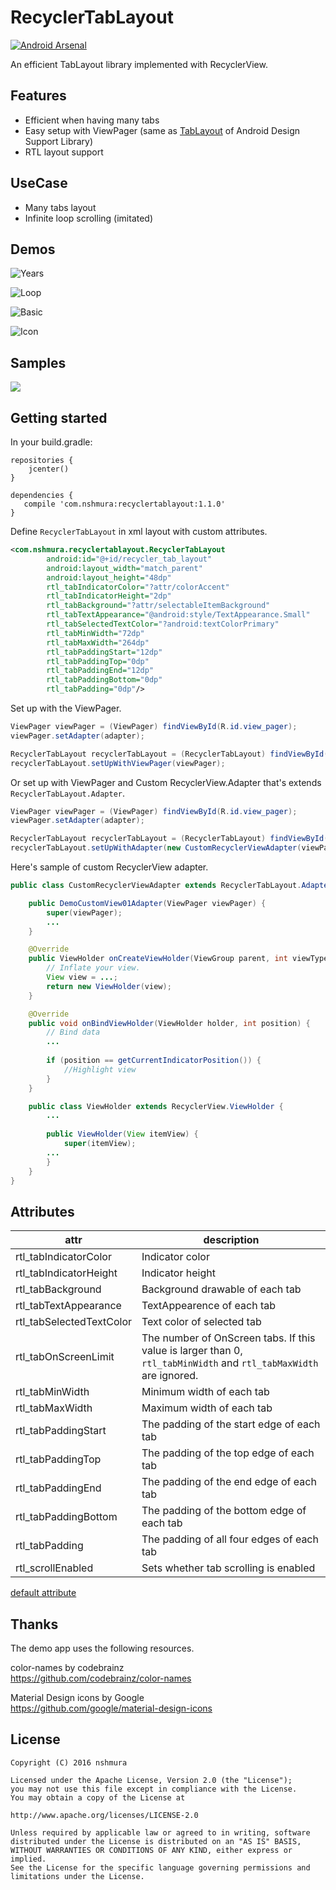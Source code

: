 # RecyclerTabLayout
[![Android Arsenal](https://img.shields.io/badge/Android%20Arsenal-RecyclerTabLayout-green.svg?style=flat)](https://android-arsenal.com/details/1/2220)

An efficient TabLayout library implemented with RecyclerView.

## Features
- Efficient when having many tabs
- Easy setup with ViewPager (same as [TabLayout](http://developer.android.com/intl/ja/reference/android/support/design/widget/TabLayout.html) of Android Design Support Library)
- RTL layout support

## UseCase
- Many tabs layout
- Infinite loop scrolling (imitated)


## Demos
![Years](art/years.gif)

![Loop](art/loop.gif)

![Basic](art/basic.gif)

![Icon](art/icon.gif)


## Samples
<a href="https://play.google.com/store/apps/details?id=com.nshmura.recyclertablayout.demo"><img src="art/googleplay.png"/></a>

## Getting started
In your build.gradle:

```
repositories {
    jcenter()
}

dependencies {
   compile 'com.nshmura:recyclertablayout:1.1.0'
}
```

Define `RecyclerTabLayout` in xml layout with custom attributes.
```xml
<com.nshmura.recyclertablayout.RecyclerTabLayout
        android:id="@+id/recycler_tab_layout"
        android:layout_width="match_parent"
        android:layout_height="48dp"
        rtl_tabIndicatorColor="?attr/colorAccent"
        rtl_tabIndicatorHeight="2dp"
        rtl_tabBackground="?attr/selectableItemBackground"
        rtl_tabTextAppearance="@android:style/TextAppearance.Small"
        rtl_tabSelectedTextColor="?android:textColorPrimary"
        rtl_tabMinWidth="72dp"
        rtl_tabMaxWidth="264dp"
        rtl_tabPaddingStart="12dp"
        rtl_tabPaddingTop="0dp"
        rtl_tabPaddingEnd="12dp"
        rtl_tabPaddingBottom="0dp"
        rtl_tabPadding="0dp"/>
```

Set up with the ViewPager.
```java
ViewPager viewPager = (ViewPager) findViewById(R.id.view_pager);
viewPager.setAdapter(adapter);

RecyclerTabLayout recyclerTabLayout = (RecyclerTabLayout) findViewById(R.id.recycler_tab_layout);
recyclerTabLayout.setUpWithViewPager(viewPager);
```

Or set up with ViewPager and Custom RecyclerView.Adapter that's extends `RecyclerTabLayout.Adapter`.
```java
ViewPager viewPager = (ViewPager) findViewById(R.id.view_pager);
viewPager.setAdapter(adapter);

RecyclerTabLayout recyclerTabLayout = (RecyclerTabLayout) findViewById(R.id.recycler_tab_layout);
recyclerTabLayout.setUpWithAdapter(new CustomRecyclerViewAdapter(viewPager));
```

Here's sample of custom RecyclerView adapter.
```java
public class CustomRecyclerViewAdapter extends RecyclerTabLayout.Adapter<CustomRecyclerViewAdapter.ViewHolder> {

    public DemoCustomView01Adapter(ViewPager viewPager) {
        super(viewPager);
        ...
    }

    @Override
    public ViewHolder onCreateViewHolder(ViewGroup parent, int viewType) {
        // Inflate your view.
        View view = ...;
        return new ViewHolder(view);
    }

    @Override
    public void onBindViewHolder(ViewHolder holder, int position) {
        // Bind data
        ...
        
        if (position == getCurrentIndicatorPosition()) {
            //Highlight view
        }
    }

    public class ViewHolder extends RecyclerView.ViewHolder {
        ...
        
        public ViewHolder(View itemView) {
            super(itemView);
        ...
        }
    }
}
```


## Attributes
| attr  | description |
| ------------- | ------------- |
| rtl_tabIndicatorColor    | Indicator color |
| rtl_tabIndicatorHeight   | Indicator height | 
| rtl_tabBackground        | Background drawable of each tab |
| rtl_tabTextAppearance    | TextAppearence of each tab |
| rtl_tabSelectedTextColor | Text color of selected tab |
| rtl_tabOnScreenLimit     | The number of OnScreen tabs. If this value is larger than 0, `rtl_tabMinWidth` and `rtl_tabMaxWidth` are ignored. |
| rtl_tabMinWidth          | Minimum width of each tab |
| rtl_tabMaxWidth          | Maximum width of each tab |
| rtl_tabPaddingStart      | The padding of the start edge of each tab |
| rtl_tabPaddingTop        | The padding of the top edge of each tab  |
| rtl_tabPaddingEnd        | The padding of the end edge of each tab  |
| rtl_tabPaddingBottom     | The padding of the bottom edge of each tab |
| rtl_tabPadding           | The padding of all four edges of each tab |
| rtl_scrollEnabled        | Sets whether tab scrolling is enabled |

[default attribute](library/src/main/res/values/styles.xml)


## Thanks
The demo app uses the following resources.

color-names by codebrainz<br/>
https://github.com/codebrainz/color-names

Material Design icons by Google<br/>
https://github.com/google/material-design-icons

## License
```
Copyright (C) 2016 nshmura

Licensed under the Apache License, Version 2.0 (the "License");
you may not use this file except in compliance with the License.
You may obtain a copy of the License at

http://www.apache.org/licenses/LICENSE-2.0

Unless required by applicable law or agreed to in writing, software
distributed under the License is distributed on an "AS IS" BASIS,
WITHOUT WARRANTIES OR CONDITIONS OF ANY KIND, either express or implied.
See the License for the specific language governing permissions and
limitations under the License.
```

